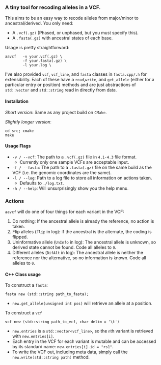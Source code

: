### A tiny tool for recoding alleles in a VCF. 

This aims to be an easy way to recode alleles from major/minor to ancestral/derived. You only need:

- A `.vcf(.gz)` (Phased, or unphased, but you must specify this).
- A `.fasta(.gz)` with ancestral states of each base. 

Usage is pretty straightforward:

```{sh}
aavcf   -v your.vcf(.gz) \
        -f your.fasta(.gz) \
        -l your.log \
```
 
I've also provided `vcf`, `vcf_line`, and `fasta` classes in `fasta.cpp/.h` for extensibility. Each of these have a `read`,`write`, and `get_allele` (either for a particular entry or position) methods and are just abstractions of `std::vector` and `std::string` read in directly from data.
  
#### Installation

*Short version*: Same as any project build on `CMake`.

*Slightly longer version*: 

```{sh}
cd src; cmake
make
```

#### Usage Flags

- `-v / --vcf`: The path to a `.vcf(.gz)` file in `4.1-4.3` file format. 
    - Currently only one sample VCFs are acceptable input.
- `-f / --fasta`: The path to a `.fasta(.gz)` file on the same build as the VCF (i.e. the genomic coordinates are the same).
- `-l / --log`: Path to a log file to store all information on actions taken.
    - Defaults to `./log.txt`.
- `-h / --help`: Will unsurprisingly show you the help menu. 

### Actions

`aavcf` will do one of four things for each variant in the VCF:

1. Do nothing: If the ancestral allele is already the reference, no action is taken.
2. Flip alleles (`Flip` in log): If the ancestral is the alternate, the coding is flipped.
3. Uninformative allele (`UnInfo` in log): The ancestral allele is unknown, so derived state cannot be found. Code all alleles to `0`.
4. Different alleles (`DifAlt` in log): The ancestral allele is neither the reference nor the alternative, so no information is known. Code all alleles to `0`. 


#### C++ Class usage

To construct a `fasta`:

```{c++}
fasta new (std::string path_to_fasta);
```

- `new.get_allele(unsigned int pos)` will retrieve an allele at a position.

To construct a `vcf`

```{c++}
vcf new (std::string path_to_vcf, char delim = '\t')
```

- `new.entries` is a `std::vector<vcf_line>`, so the `n`th variant is retrieved with `new.entries[i]`.
- Each entry in the VCF for each variant is mutable and can be accessed by its standard name: `new.entries[i].id = "rs1"`.
- To write the VCF out, including meta data, simply call the `new.write(std::string path)` method. 



